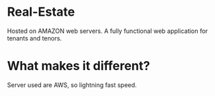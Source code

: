 # Real-Estate
Hosted on AMAZON web servers. A fully functional web application for tenants and tenors.

# What makes it different? 
Server used are AWS, so lightning fast speed.
